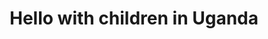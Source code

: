 ---
title: Hello with children in Uganda
image: assets/images/fulls/13.jpg
thumbnail: assets/images/thumbs/13.jpg
caption: Hello, we wear pink t-shirts, Tisai Island in Kumi District, Uganda Jul 2014
---